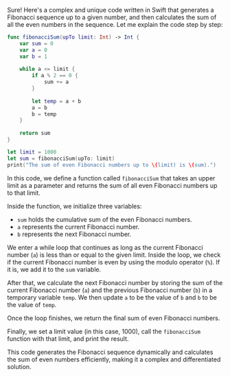 Sure! Here's a complex and unique code written in Swift that generates a Fibonacci sequence up to a given number, and then calculates the sum of all the even numbers in the sequence. Let me explain the code step by step:

```swift
func fibonacciSum(upTo limit: Int) -> Int {
    var sum = 0
    var a = 0
    var b = 1
    
    while a <= limit {
        if a % 2 == 0 {
            sum += a
        }
        
        let temp = a + b
        a = b
        b = temp
    }
    
    return sum
}

let limit = 1000
let sum = fibonacciSum(upTo: limit)
print("The sum of even Fibonacci numbers up to \(limit) is \(sum).")
```

In this code, we define a function called `fibonacciSum` that takes an upper limit as a parameter and returns the sum of all even Fibonacci numbers up to that limit.

Inside the function, we initialize three variables:
- `sum` holds the cumulative sum of the even Fibonacci numbers.
- `a` represents the current Fibonacci number.
- `b` represents the next Fibonacci number.

We enter a while loop that continues as long as the current Fibonacci number (`a`) is less than or equal to the given limit. Inside the loop, we check if the current Fibonacci number is even by using the modulo operator (`%`). If it is, we add it to the `sum` variable.

After that, we calculate the next Fibonacci number by storing the sum of the current Fibonacci number (`a`) and the previous Fibonacci number (`b`) in a temporary variable `temp`. We then update `a` to be the value of `b` and `b` to be the value of `temp`.

Once the loop finishes, we return the final sum of even Fibonacci numbers.

Finally, we set a limit value (in this case, 1000), call the `fibonacciSum` function with that limit, and print the result.

This code generates the Fibonacci sequence dynamically and calculates the sum of even numbers efficiently, making it a complex and differentiated solution.